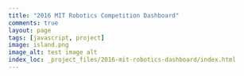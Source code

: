 ```yaml
---
title: "2016 MIT Robotics Competition Dashboard"
comments: true
layout: page
tags: [javascript, project]
image: island.png
image_alt: test image alt
index_loc: _project_files/2016-mit-robotics-dashboard/index.html
---
```

